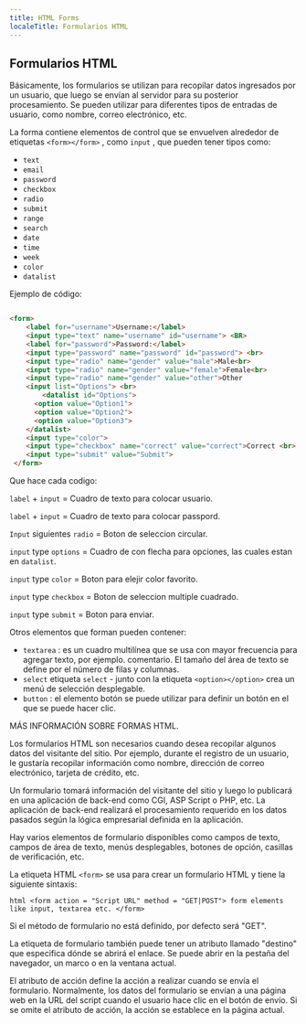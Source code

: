 ```yaml
---
title: HTML Forms
localeTitle: Formularios HTML
---
```

## Formularios HTML

Básicamente, los formularios se utilizan para recopilar datos ingresados ​​por un usuario, que luego se envían al servidor para su posterior procesamiento. Se pueden utilizar para diferentes tipos de entradas de usuario, como nombre, correo electrónico, etc.

La forma contiene elementos de control que se envuelven alrededor de etiquetas `<form></form>` , como `input` , que pueden tener tipos como:

*   `text`
*   `email`
*   `password`
*   `checkbox`
*   `radio`
*   `submit`
*   `range`
*   `search`
*   `date`
*   `time`
*   `week`
*   `color`
*   `datalist`

Ejemplo de código:

```html

<form> 
    <label for="username">Username:</label> 
    <input type="text" name="username" id="username"> <BR>
    <label for="password">Password:</label>
    <input type="password" name="password" id="password"> <br>
    <input type="radio" name="gender" value="male">Male<br> 
    <input type="radio" name="gender" value="female">Female<br> 
    <input type="radio" name="gender" value="other">Other 
    <input list="Options"> <br>
        <datalist id="Options"> 
      <option value="Option1"> 
      <option value="Option2"> 
      <option value="Option3"> 
    </datalist> 
    <input type="color"> 
    <input type="checkbox" name="correct" value="correct">Correct <br>
    <input type="submit" value="Submit">
 </form> 
```
Que hace cada codigo:

`label` + `input` = Cuadro de texto para colocar usuario.

`label` + `input` = Cuadro de texto para colocar passpord.

`Input` siguientes `radio` = Boton de seleccion circular.

`input` type `options` = Cuadro de con flecha para opciones, las cuales estan en `datalist`.

`input` type `color` = Boton para elejir color favorito.

`input` type `checkbox` = Boton de seleccion multiple cuadrado.

`input` type `submit` = Boton para enviar.




Otros elementos que forman pueden contener:

*   `textarea` : es un cuadro multilínea que se usa con mayor frecuencia para agregar texto, por ejemplo. comentario. El tamaño del área de texto se define por el número de filas y columnas.
*   `select` etiqueta `select` - junto con la etiqueta `<option></option>` crea un menú de selección desplegable.
*   `button` : el elemento botón se puede utilizar para definir un botón en el que se puede hacer clic.
   

MÁS INFORMACIÓN SOBRE FORMAS HTML.

Los formularios HTML son necesarios cuando desea recopilar algunos datos del visitante del sitio. Por ejemplo, durante el registro de un usuario, le gustaría recopilar información como nombre, dirección de correo electrónico, tarjeta de crédito, etc.

Un formulario tomará información del visitante del sitio y luego lo publicará en una aplicación de back-end como CGI, ASP Script o PHP, etc. La aplicación de back-end realizará el procesamiento requerido en los datos pasados ​​según la lógica empresarial definida en la aplicación.

Hay varios elementos de formulario disponibles como campos de texto, campos de área de texto, menús desplegables, botones de opción, casillas de verificación, etc.

La etiqueta HTML `<form>` se usa para crear un formulario HTML y tiene la siguiente sintaxis:

`html <form action = "Script URL" method = "GET|POST"> form elements like input, textarea etc. </form>`

Si el método de formulario no está definido, por defecto será "GET".

La etiqueta de formulario también puede tener un atributo llamado "destino" que especifica dónde se abrirá el enlace. Se puede abrir en la pestaña del navegador, un marco o en la ventana actual.

El atributo de acción define la acción a realizar cuando se envía el formulario. Normalmente, los datos del formulario se envían a una página web en la URL del script cuando el usuario hace clic en el botón de envío. Si se omite el atributo de acción, la acción se establece en la página actual.
